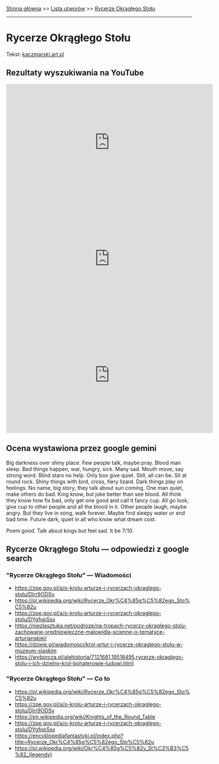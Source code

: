 [Strona główna](../index.md) >> [Lista utworów](../list.md) >> [Rycerze Okrągłego Stołu](527.md)

---

# Rycerze Okrągłego Stołu

Tekst: [kaczmarski.art.pl](https://www.kaczmarski.art.pl/tworczosc/wiersze/rycerze-okraglego-stolu/)

## Rezultaty wyszukiwania na YouTube

<iframe width="560" height="315" src="https://www.youtube.com/embed/8B73e9WFiPY?si=IdontcarewhotheIRSsendsImnotpayingtaxes" title="YouTube video player" frameborder="0" allow="accelerometer; autoplay; clipboard-write; encrypted-media; gyroscope; picture-in-picture; web-share" referrerpolicy="strict-origin-when-cross-origin" allowfullscreen></iframe>

<iframe width="560" height="315" src="https://www.youtube.com/embed/NTNcxGVgn9I?si=IdontcarewhotheIRSsendsImnotpayingtaxes" title="YouTube video player" frameborder="0" allow="accelerometer; autoplay; clipboard-write; encrypted-media; gyroscope; picture-in-picture; web-share" referrerpolicy="strict-origin-when-cross-origin" allowfullscreen></iframe>

<iframe width="560" height="315" src="https://www.youtube.com/embed/ihb7A3j6n4o?si=IdontcarewhotheIRSsendsImnotpayingtaxes" title="YouTube video player" frameborder="0" allow="accelerometer; autoplay; clipboard-write; encrypted-media; gyroscope; picture-in-picture; web-share" referrerpolicy="strict-origin-when-cross-origin" allowfullscreen></iframe>

## Ocena wystawiona przez google gemini

Big darkness over shiny place. Few people talk, maybe pray. Blood man sleep. Bad things happen, war, hungry, sick. Many sad. Mouth move, say strong word. Blind stars no help. Only box give quiet. Still, all can be. Sit at round rock. Shiny things with bird, cross, fiery lizard. Dark things play on feelings. No name, big story, they talk about sun coming. One man quiet, make others do bad. King know, but joke better than see blood. All think they know how fix bad, only get one good and call it fancy cup. All go look, give cup to other people and all the blood in it. Other people laugh, maybe angry. But they live in song, walk forever. Maybe find sleepy water or end bad time. Future dark, quiet in all who know what dream cost.

Poem good. Talk about kings but feel sad. It be 7/10.


## Rycerze Okrągłego Stołu — odpowiedzi z google search

### "Rycerze Okrągłego Stołu" — Wiadomości

- <https://zpe.gov.pl/a/o-krolu-arturze-i-rycerzach-okraglego-stolu/Dlrr9ODSy>
- <https://pl.wikipedia.org/wiki/Rycerze_Okr%C4%85g%C5%82ego_Sto%C5%82u>
- <https://zpe.gov.pl/a/o-krolu-arturze-i-rycerzach-okraglego-stolu/DYgfopSsx>
- <https://niezlasztuka.net/podroze/na-tropach-rycerzy-okraglego-stolu-zachowane-sredniowieczne-malowidla-scienne-o-tematyce-arturianskiej/>
- <https://dzieje.pl/wiadomosci/krol-artur-i-rycerze-okraglego-stolu-w-muzeum-slaskim>
- <https://wyborcza.pl/alehistoria/7,121681,19518495,rycerze-okraglego-stolu-i-ich-dzielny-krol-bohaterowie-ludowi.html>

### "Rycerze Okrągłego Stołu" — Co to

- <https://pl.wikipedia.org/wiki/Rycerze_Okr%C4%85g%C5%82ego_Sto%C5%82u>
- <https://zpe.gov.pl/a/o-krolu-arturze-i-rycerzach-okraglego-stolu/Dlrr9ODSy>
- <https://en.wikipedia.org/wiki/Knights_of_the_Round_Table>
- <https://zpe.gov.pl/a/o-krolu-arturze-i-rycerzach-okraglego-stolu/DYgfopSsx>
- <https://encyklopediafantastyki.pl/index.php?title=Rycerze_Okr%C4%85g%C5%82ego_Sto%C5%82u>
- <https://pl.wikipedia.org/wiki/Okr%C4%85g%C5%82y_St%C3%B3%C5%82_(legendy)>

